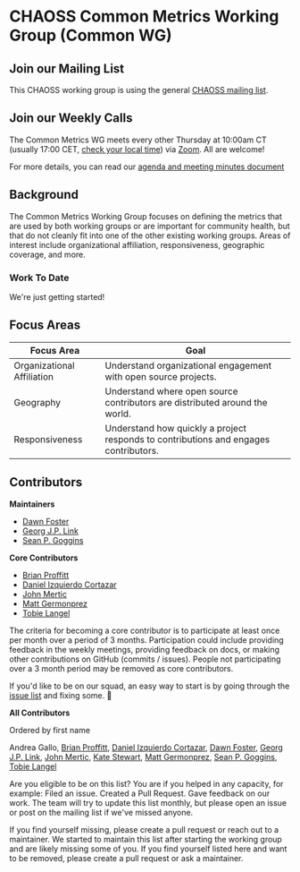 # CHAOSS Common Metrics Working Group (Common WG) 

## Join our Mailing List

This CHAOSS working group is using the general [CHAOSS mailing list](https://lists.linuxfoundation.org/mailman/listinfo/chaoss).

## Join our Weekly Calls

The Common Metrics WG meets every other Thursday at 10:00am CT (usually 17:00 CET, [check your local time](http://arewemeetingyet.com/Chicago/2019-02-21/10:00/b/CHAOSS%20Common%20Metrics%20WG#eyJ1cmwiOiJodHRwczovL3Vub21haGEuem9vbS51cy9qLzcyMDQzMTI4OCAifQ==)) via [Zoom](https://unomaha.zoom.us/j/720431288). All are welcome!

For more details, you can read our [agenda and meeting minutes document](https://bit.ly/2ROytFz)

## Background

The Common Metrics Working Group focuses on defining the metrics that are used by both 
working groups or are important for community health, but that do not cleanly fit into 
one of the other existing working groups. Areas of interest include organizational affiliation, 
responsiveness, geographic coverage, and more.

### Work To Date

We're just getting started!


## Focus Areas

Focus Area | Goal
--- | ---
Organizational Affiliation | Understand organizational engagement with open source projects. 
Geography | Understand where open source contributors are distributed around the world.
Responsiveness | Understand how quickly a project responds to contributions and engages contributors.


## Contributors

**Maintainers**

- [Dawn Foster](https://github.com/geekygirldawn)
- [Georg J.P. Link](https://github.com/GeorgLink)
- [Sean P. Goggins](https://github.com/sgoggins)

**Core Contributors**

- [Brian Proffitt](https://github.com/bproffitt)
- [Daniel Izquierdo Cortazar](https://github.com/dicortazar)
- [John Mertic](https://github.com/jmertic)
- [Matt Germonprez](https://github.com/germonprez)
- [Tobie Langel](https://github.com/tobie)


The criteria for becoming a core contributor is to participate at least once
per month over a period of 3 months.  Participation could include providing
feedback in the weekly meetings, providing feedback on docs, or making
other contributions on GitHub (commits / issues).  People not participating
over a 3 month period may be removed as core contributors.

If you'd like to be on our squad, an easy way to start is by going through the
[issue list](https://github.com/chaoss/wg-common/issues) and fixing some. :tada:

**All Contributors**

Ordered by first name

Andrea Gallo, 
[Brian Proffitt](https://github.com/bproffitt),
[Daniel Izquierdo Cortazar](https://github.com/dicortazar),
[Dawn Foster](https://github.com/geekygirldawn),
[Georg J.P. Link](https://github.com/GeorgLink),
[John Mertic](https://github.com/jmertic),
[Kate Stewart](https://github.com/kestewart),
[Matt Germonprez](https://github.com/germonprez),
[Sean P. Goggins](https://github.com/sgoggins),
[Tobie Langel](https://github.com/tobie)

Are you eligible to be on this list? You are if you helped in any capacity, for
example: Filed an issue.  Created a Pull Request. Gave feedback on our work.
The team will try to update this list monthly, but please open an issue or post
on the mailing list if we've missed anyone.

If you find yourself missing, please create a pull request or reach out to a
maintainer. We started to maintain this list after starting the working group
and are likely missing some of you. If you find yourself listed here and want
to be removed, please create a pull request or ask a maintainer.




